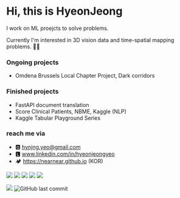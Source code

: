 <!--
- 🔭 I’m currently working on ...
- 🌱 I’m currently learning ...
- 👯 I’m looking to collaborate on ...
- 🤔 I’m looking for help with ...
- 💬 Ask me about ...
- 📫 How to reach me: ...
- 😄 Pronouns: ...
- ⚡ Fun fact: ...
-->

# Hi, this is HyeonJeong

I work on ML proejcts to solve problems.

Currently I'm interested in 3D vision data and time-spatial mapping problems. 🧚🏻


### Ongoing projects

- Omdena Brussels Local Chapter Project, Dark corridors

### Finished projects

- FastAPI document translation
- Score Clinical Patients, NBME, Kaggle (NLP)
- Kaggle Tabular Playground Series

### reach me via 

- 🅶 hynjng.yeo@gmail.com
- 🅻 www.linkedin.com/in/hyeonjeongyeo 
- 🏕 https://nearnear.github.io (KOR)
  
 
<img src="https://img.shields.io/badge/-Python-blue?style=flat&logo=Python&logoColor=white"> <img src="https://img.shields.io/badge/-Git-blue?style=flat&logo=Git&logoColor=white"> <img src="https://img.shields.io/badge/-MySQL-blue?style=flat&logo=MySQL&logoColor=white"> <img src="https://img.shields.io/badge/-Tensorflow-blue?style=flat&logo=Tensorflow&logoColor=white"> <img src="https://img.shields.io/badge/-PyTorch-blue?style=flat&logo=PyTorch&logoColor=white">

<a href="https://hits.seeyoufarm.com"><img src="https://hits.seeyoufarm.com/api/count/incr/badge.svg?url=https%3A%2F%2Fgithub.com%2Fnearnear%2Fnearnear&count_bg=%236297F1&title_bg=%23555555&icon=&icon_color=%23E7E7E7&title=hits&edge_flat=false"/></a>
 <img alt="GitHub last commit" src="https://img.shields.io/github/last-commit/nearnear/nearnear">
